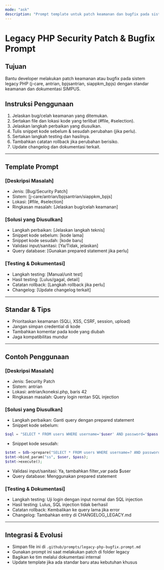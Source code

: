 ```yaml
---
mode: "ask"
description: "Prompt template untuk patch keamanan dan bugfix pada sistem legacy PHP SIMPUS. Memastikan perubahan aman, terdokumentasi, dan teruji."
---
```


# Legacy PHP Security Patch & Bugfix Prompt

## Tujuan
Bantu developer melakukan patch keamanan atau bugfix pada sistem legacy PHP (j-care, antrian, bpjsantrian, siappkm_bpjs) dengan standar keamanan dan dokumentasi SIMPUS.

## Instruksi Penggunaan
1. Jelaskan bug/celah keamanan yang ditemukan.
2. Sertakan file dan lokasi kode yang terlibat (#file, #selection).
3. Jelaskan langkah perbaikan yang diusulkan.
4. Tulis snippet kode sebelum & sesudah perubahan (jika perlu).
5. Sertakan langkah testing dan hasilnya.
6. Tambahkan catatan rollback jika perubahan berisiko.
7. Update changelog dan dokumentasi terkait.

---

## Template Prompt

### [Deskripsi Masalah]
- Jenis: [Bug/Security Patch]
- Sistem: [j-care/antrian/bpjsantrian/siappkm_bpjs]
- Lokasi: [#file, #selection]
- Ringkasan masalah: [Jelaskan bug/celah keamanan]

### [Solusi yang Diusulkan]
- Langkah perbaikan: [Jelaskan langkah teknis]
- Snippet kode sebelum: [kode lama]
- Snippet kode sesudah: [kode baru]
- Validasi input/sanitasi: [Ya/Tidak, jelaskan]
- Query database: [Gunakan prepared statement jika perlu]

### [Testing & Dokumentasi]
- Langkah testing: [Manual/unit test]
- Hasil testing: [Lulus/gagal, detail]
- Catatan rollback: [Langkah rollback jika perlu]
- Changelog: [Update changelog terkait]

---

## Standar & Tips
- Prioritaskan keamanan (SQLi, XSS, CSRF, session, upload)
- Jangan simpan credential di kode
- Tambahkan komentar pada kode yang diubah
- Jaga kompatibilitas mundur

---

## Contoh Penggunaan

### [Deskripsi Masalah]
- Jenis: Security Patch
- Sistem: antrian
- Lokasi: antrian/koneksi.php, baris 42
- Ringkasan masalah: Query login rentan SQL injection

### [Solusi yang Diusulkan]
- Langkah perbaikan: Ganti query dengan prepared statement
- Snippet kode sebelum:
```php
$sql = "SELECT * FROM users WHERE username='$user' AND password='$pass'";
```
- Snippet kode sesudah:
```php
$stmt = $db->prepare("SELECT * FROM users WHERE username=? AND password=?");
$stmt->bind_param("ss", $user, $pass);
$stmt->execute();
```
- Validasi input/sanitasi: Ya, tambahkan filter_var pada $user
- Query database: Menggunakan prepared statement

### [Testing & Dokumentasi]
- Langkah testing: Uji login dengan input normal dan SQL injection
- Hasil testing: Lulus, SQL injection tidak berhasil
- Catatan rollback: Kembalikan ke query lama jika error
- Changelog: Tambahkan entry di CHANGELOG_LEGACY.md

---

## Integrasi & Evolusi
- Simpan file ini di `.github/prompts/legacy-php-bugfix.prompt.md`
- Gunakan prompt ini saat melakukan patch di folder legacy
- Bagikan ke tim melalui dokumentasi internal
- Update template jika ada standar baru atau kebutuhan khusus
